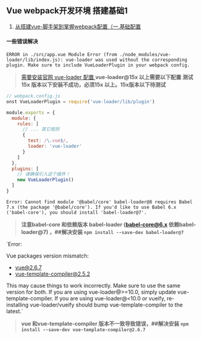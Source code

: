 ## Vue webpack开发环境 搭建基础1
1. [从搭建vue-脚手架到掌握webpack配置（一.基础配置](https://www.jianshu.com/p/f05269760d84)

#### 一些错误解决
`ERROR in ./src/app.vue
Module Error (from ./node_modules/vue-loader/lib/index.js):
vue-loader was used without the corresponding plugin. Make sure to include VueLoaderPlugin in your webpack config.`

> [需要安装官网 vue-loader 配置 ](https://vue-loader.vuejs.org/zh/guide/#%E6%89%8B%E5%8A%A8%E8%AE%BE%E7%BD%AE)
> **vue-loader@15x 以上需要以下配置 测试15x 版本以下安装不成功，必须15x 以上。15x版本以下待测试**
``` js
// webpack.config.js
onst VueLoaderPlugin = require('vue-loader/lib/plugin')

module.exports = {
  module: {
    rules: [
      // ... 其它规则
      {
        test: /\.vue$/,
        loader: 'vue-loader'
      }
    ]
  },
  plugins: [
    // 请确保引入这个插件！
    new VueLoaderPlugin()
  ]
}
```


`Error: Cannot find module '@babel/core'
 babel-loader@8 requires Babel 7.x (the package '@babel/core'). If you'd like to use Babel 6.x ('babel-core'), you should install 'babel-loader@7'.`

> **注意babel-core 和依赖版本 babel-loader (babel-core@6.x 依赖babel-loader@7) ，##解决安装 `npm install --save-dev babel-loader@7`**

`Error: 

Vue packages version mismatch:

- vue@2.6.7
- vue-template-compiler@2.5.2

This may cause things to work incorrectly. Make sure to use the same version for both.
If you are using vue-loader@>=10.0, simply update vue-template-compiler.
If you are using vue-loader@<10.0 or vueify, re-installing vue-loader/vueify should bump vue-template-compiler to the latest.`

> **vue 和vue-template-compiler 版本不一致导致错误，##解决安装 `npm install --save-dev vue-template-compiler@2.6.7`**